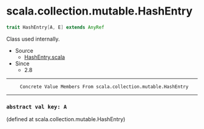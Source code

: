
#                      scala.collection.mutable.HashEntry                      #

```scala
trait HashEntry[A, E] extends AnyRef
```

Class used internally.

* Source
  * [HashEntry.scala](https://github.com/scala/scala/tree/6d09a1ba5f/src/library/scala/collection/mutable/HashEntry.scala#L1)
* Since
  * 2.8


--------------------------------------------------------------------------------
         Concrete Value Members From scala.collection.mutable.HashEntry
--------------------------------------------------------------------------------


### `abstract val key: A`                                                    ###
(defined at scala.collection.mutable.HashEntry)
